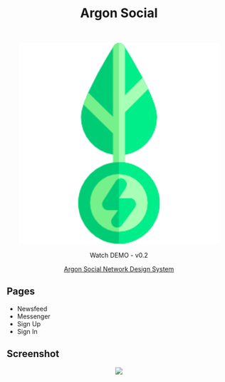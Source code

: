<h1 align="center"> Argon Social </h1> <br>
<p align="center">
  <a href="https://artmin96.github.io/argon-social/" target="_blank">
    <img alt="Argon Social" title="Argon Social" src="https://github.com/ArtMin96/argon-social/blob/master/assets/images/logo-256x256.png" width="450">
  </a>
</p>

<p align="center">
  Watch DEMO - v0.2
</p>

<p align="center">
  <a href="https://artmin96.github.io/argon-social/" target="_blank">
    Argon Social Network Design System
  </a>
</p>

<!-- START doctoc generated TOC please keep comment here to allow auto update -->
<!-- DON'T EDIT THIS SECTION, INSTEAD RE-RUN doctoc TO UPDATE -->
## Pages

- Newsfeed
- Messenger
- Sign Up
- Sign In

<!-- END doctoc generated TOC please keep comment here to allow auto update -->

## Screenshot

<p align="center">
  <img src = "https://github.com/ArtMin96/argon-social/blob/master/screenshots/Screenshot-1.png" width=800>
</p>
